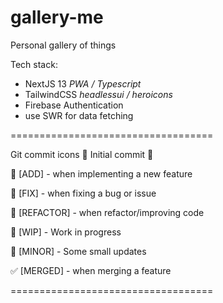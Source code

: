 # gallery-me
Personal gallery of things

Tech stack:
- NextJS 13 *PWA / Typescript*
- TailwindCSS *headlessui / heroicons*
- Firebase Authentication
- use SWR for data fetching


===================================

Git commit icons
🎉 Initial commit 🎉

🚀 [ADD] - when implementing a new feature

🔨 [FIX] - when fixing a bug or issue

🎨 [REFACTOR] - when refactor/improving code

🚧 [WIP] - Work in progress

📝 [MINOR] - Some small updates

✅ [MERGED] - when merging a feature

===================================
